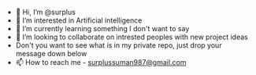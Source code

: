 - 👋 Hi, I’m @surplus
- 👀 I’m interested in Artificial intelligence 
- 🌱 I’m currently learning something I don't want to say
- 💞️ I’m looking to collaborate on intrested peoples with new project ideas
- Don't you want to see what is in my private repo, just drop your message down below
- 📫 How to reach me  - surplussuman987@gmail.com

<!---
surplussuman/surplussuman is a ✨ special ✨ repository because its `README.md` (this file) appears on your GitHub profile.
You can click the Preview link to take a look at your changes.
--->
